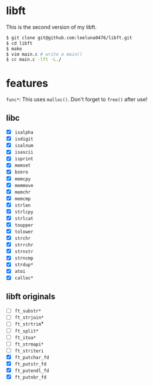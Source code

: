 # libft
This is the second version of my libft.

```bash
$ git clone git@github.com:leeluna0476/libft.git
$ cd libft
$ make
$ vim main.c # write a main()
$ cc main.c -lft -L./
```

# features
`func*`: This uses `malloc()`. Don't forget to `free()` after use!
## libc
- [x] `isalpha`
- [x] `isdigit`
- [x] `isalnum`
- [x] `isascii`
- [x] `isprint`
- [x] `memset`
- [x] `bzero`
- [x] `memcpy`
- [x] `memmove`
- [x] `memchr`
- [x] `memcmp`
- [x] `strlen`
- [x] `strlcpy`
- [x] `strlcat`
- [x] `toupper`
- [x] `tolower`
- [x] `strchr`
- [x] `strrchr`
- [x] `strnstr`
- [x] `strncmp`
- [x] `strdup*`
- [x] `atoi`
- [x] `calloc*`
## libft originals
- [ ] `ft_substr*`
- [ ] `ft_strjoin*`
- [ ] `ft_strtrim`*
- [ ] `ft_split*`
- [ ] `ft_itoa*`
- [ ] `ft_strmapi*`
- [ ] `ft_striteri`
- [x] `ft_putchar_fd`
- [x] `ft_putstr_fd`
- [x] `ft_putendl_fd`
- [x] `ft_putnbr_fd`
